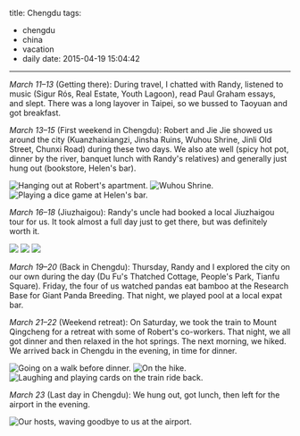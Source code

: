 title: Chengdu
tags:
  - chengdu
  - china
  - vacation
  - daily
date: 2015-04-19 15:04:42
---

*March 11–13* (Getting there): During travel, I chatted with Randy, listened to music (Sigur Rós, Real Estate, Youth Lagoon), read Paul Graham essays, and slept. There was a long layover in Taipei, so we bussed to Taoyuan and got breakfast.

*March 13–15* (First weekend in Chengdu): Robert and Jie Jie showed us around the city (Kuanzhaixiangzi, Jinsha Ruins, Wuhou Shrine, Jinli Old Street, Chunxi Road) during these two days. We also ate well (spicy hot pot, dinner by the river, banquet lunch with Randy's relatives) and generally just hung out (bookstore, Helen's bar).

![Hanging out at Robert's apartment.](/images/chengdu-1-1.jpg)
![Wuhou Shrine.](/images/chengdu-1-2.jpg)
![Playing a dice game at Helen's bar.](/images/chengdu-1-3.jpg)

*March 16–18* (Jiuzhaigou): Randy's uncle had booked a local Jiuzhaigou tour for us. It took almost a full day just to get there, but was definitely worth it.

![](/images/chengdu-2-1.jpg)
![](/images/chengdu-2-2.jpg)
![](/images/chengdu-2-3.jpg)

*March 19–20* (Back in Chengdu): Thursday, Randy and I explored the city on our own during the day (Du Fu's Thatched Cottage, People's Park, Tianfu Square). Friday, the four of us watched pandas eat bamboo at the Research Base for Giant Panda Breeding. That night, we played pool at a local expat bar.

*March 21–22* (Weekend retreat): On Saturday, we took the train to Mount Qingcheng for a retreat with some of Robert's co-workers. That night, we all got dinner and then relaxed in the hot springs. The next morning, we hiked. We arrived back in Chengdu in the evening, in time for dinner.

![Going on a walk before dinner.](/images/chengdu-4-1.jpg)
![On the hike.](/images/chengdu-4-2.jpg)
![Laughing and playing cards on the train ride back.](/images/chengdu-4-3.jpg)

*March 23* (Last day in Chengdu): We hung out, got lunch, then left for the airport in the evening.

![Our hosts, waving goodbye to us at the airport.](/images/chengdu-5-1.jpg)
